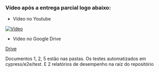 ### Vídeo após a entrega parcial logo abaixo:

- Vídeo no Youtube
  
[![Video](https://github.com/user-attachments/assets/aea013e2-0a57-4611-81d2-5f3d1bf4f541)](https://youtu.be/O_M7pgAdBmw)

- Vídeo no Google Drive
  
[Drive](https://drive.google.com/file/d/1nXGwRxTKjoxR9-xcNzDH2XuK8Tqab2xb/view?usp=drive_link)


Documentos 1, 2, 5 estão nas pastas. Os testes automatizados em cypress/e2e/test. E 2 relatórios de desempenho na raíz do repositório
